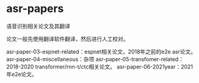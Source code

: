 # asr-papers
语音识别相关论文及其翻译

论文一般先使用翻译软件翻译，然后进行人工校对。

asr-paper-03-espnet-related：espnet相关论文，2018年之前的e2e asr论文。
asr-paper-04-miscellaneous：杂项
asr-paper-05-transfomer-related：2018-2020 transformer/rnn-t/ctc相关论文。
asr-paper-06-2021year：2021年e2e论文。

